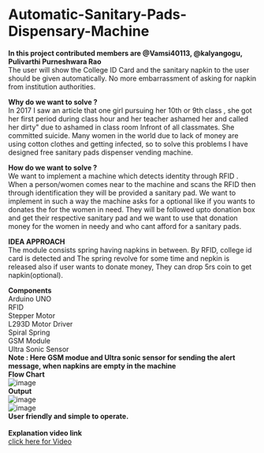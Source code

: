 # Automatic-Sanitary-Pads-Dispensary-Machine
<b>In this project contributed members are @Vamsi40113, @kalyangogu, Pulivarthi Purneshwara Rao</b><br>
The user will show the College ID Card and the sanitary napkin to the user should be given automatically. No more embarrassment of asking for napkin from institution authorities.

<b>Why do we want to solve ?</b><br>
In 2017 I saw an article that one girl pursuing her 10th or 9th class , she got her first period during class hour and her teacher ashamed her and called her dirty" due to ashamed in class room Infront of all classmates. She committed suicide. Many women in the world due to lack of money are using cotton clothes and getting infected, so to solve this problems I have designed free sanitary pads dispenser vending machine.

<b>How do we want to solve ?</b><br>
We want to implement a machine which detects identity through RFID . When a person/women comes near to the machine and scans the RFID then through identification they will be provided a sanitary pad. We want to implement in such a way the machine asks for a optional like if you wants to donates the for the women in need. They will be followed upto donation box and get their respective sanitary pad and we want to use that donation money for the women in needy and who cant afford for a sanitary pads.

<b>IDEA APPROACH</b><br>
The module consists spring having napkins in between. By RFID, college id card is detected and The spring revolve for some time and nepkin is released also if user wants to donate money, They can drop 5rs coin to get napkin(optional).

<b>Components</b><br>
Arduino UNO<br>
RFID<br>
Stepper Motor<br>
L293D Motor Driver<br>
Spiral Spring<br>
GSM Module<br>
Ultra Sonic Sensor<br>
<b>Note : Here GSM modue and Ultra sonic sensor for sending the alert message, when napkins are empty in the machine</b><br>
<b>Flow Chart</b><br>
![image](https://user-images.githubusercontent.com/112815338/196194277-8ba325ac-879e-4d4b-9604-6acb9902235c.png)<br>
<b>Output</b><br>
![image](https://user-images.githubusercontent.com/112815338/196194423-95846196-b6e6-4244-bd15-9be2c4d57aab.png)<br>
![image](https://user-images.githubusercontent.com/112815338/196194611-cd37dd54-82b3-43b8-be68-a81b42b13bd5.png)<br>
<b>User friendly and simple to operate.</b>
<br><br>
<b>Explanation video link</b><br>
<a href="https://drive.google.com/file/d/1NK0pXaUOZEIX8qlLsMKsH4NGHbRLdfQO/view">click here for Video</a>




